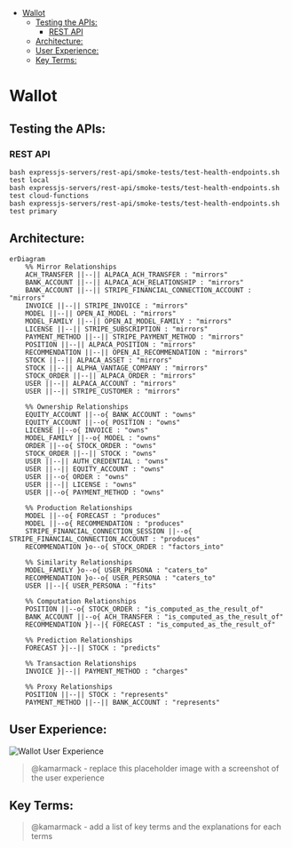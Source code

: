 <!-- START doctoc generated TOC please keep comment here to allow auto update -->
<!-- DON'T EDIT THIS SECTION, INSTEAD RE-RUN doctoc TO UPDATE -->

- [Wallot](#wallot)
  - [Testing the APIs:](#testing-the-apis)
    - [REST API](#rest-api)
  - [Architecture:](#architecture)
  - [User Experience:](#user-experience)
  - [Key Terms:](#key-terms)

<!-- END doctoc generated TOC please keep comment here to allow auto update -->

# Wallot

## Testing the APIs:

### REST API

```
bash expressjs-servers/rest-api/smoke-tests/test-health-endpoints.sh test local
bash expressjs-servers/rest-api/smoke-tests/test-health-endpoints.sh test cloud-functions
bash expressjs-servers/rest-api/smoke-tests/test-health-endpoints.sh test primary
```

## Architecture:

```mermaid
erDiagram
	%% Mirror Relationships
	ACH_TRANSFER ||--|| ALPACA_ACH_TRANSFER : "mirrors"
	BANK_ACCOUNT ||--|| ALPACA_ACH_RELATIONSHIP : "mirrors"
	BANK_ACCOUNT ||--|| STRIPE_FINANCIAL_CONNECTION_ACCOUNT : "mirrors"
	INVOICE ||--|| STRIPE_INVOICE : "mirrors"
	MODEL ||--|| OPEN_AI_MODEL : "mirrors"
	MODEL_FAMILY ||--|| OPEN_AI_MODEL_FAMILY : "mirrors"
	LICENSE ||--|| STRIPE_SUBSCRIPTION : "mirrors"
	PAYMENT_METHOD ||--|| STRIPE_PAYMENT_METHOD : "mirrors"
	POSITION ||--|| ALPACA_POSITION : "mirrors"
	RECOMMENDATION ||--|| OPEN_AI_RECOMMENDATION : "mirrors"
	STOCK ||--|| ALPACA_ASSET : "mirrors"
	STOCK ||--|| ALPHA_VANTAGE_COMPANY : "mirrors"
	STOCK_ORDER ||--|| ALPACA_ORDER : "mirrors"
	USER ||--|| ALPACA_ACCOUNT : "mirrors"
	USER ||--|| STRIPE_CUSTOMER : "mirrors"

	%% Ownership Relationships
	EQUITY_ACCOUNT ||--o{ BANK_ACCOUNT : "owns"
	EQUITY_ACCOUNT ||--o{ POSITION : "owns"
	LICENSE ||--o{ INVOICE : "owns"
	MODEL_FAMILY ||--o{ MODEL : "owns"
	ORDER ||--o{ STOCK_ORDER : "owns"
	STOCK_ORDER ||--|| STOCK : "owns"
	USER ||--|| AUTH_CREDENTIAL : "owns"
	USER ||--|| EQUITY_ACCOUNT : "owns"
	USER ||--o{ ORDER : "owns"
	USER ||--|| LICENSE : "owns"
	USER ||--o{ PAYMENT_METHOD : "owns"

	%% Production Relationships
	MODEL ||--o{ FORECAST : "produces"
	MODEL ||--o{ RECOMMENDATION : "produces"
	STRIPE_FINANCIAL_CONNECTION_SESSION ||--o{ STRIPE_FINANCIAL_CONNECTION_ACCOUNT : "produces"
	RECOMMENDATION }o--o{ STOCK_ORDER : "factors_into"

	%% Similarity Relationships
	MODEL_FAMILY }o--o{ USER_PERSONA : "caters_to"
	RECOMMENDATION }o--o{ USER_PERSONA : "caters_to"
	USER ||--|{ USER_PERSONA : "fits"

	%% Computation Relationships
	POSITION ||--o{ STOCK_ORDER : "is_computed_as_the_result_of"
	BANK_ACCOUNT ||--o{ ACH_TRANSFER : "is_computed_as_the_result_of"
	RECOMMENDATION }|--|{ FORECAST : "is_computed_as_the_result_of"

	%% Prediction Relationships
	FORECAST }|--|| STOCK : "predicts"

	%% Transaction Relationships
	INVOICE }|--|| PAYMENT_METHOD : "charges"

	%% Proxy Relationships
	POSITION ||--|| STOCK : "represents"
	PAYMENT_METHOD ||--|| BANK_ACCOUNT : "represents"
```

## User Experience:

![Wallot User Experience](readme-media/wallot-user-experience.png)

> @kamarmack - replace this placeholder image with a screenshot of the user experience

## Key Terms:

> @kamarmack - add a list of key terms and the explanations for each terms
